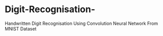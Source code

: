 # Digit-Recognisation-
Handwritten Digit Recognisation Using Convolution Neural Network From MNIST Dataset
